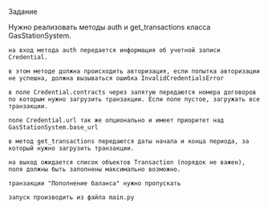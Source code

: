 Задание
 
Нужно реализовать методы auth и get_transactions класса GasStationSystem.

    на вход метода auth передается информация об учетной записи Credential.

    в этом методе должна происходить авторизация, если попытка авторизации не успешна, должна вызываться ошибка InvalidCredentialsError

    в поле Credential.contracts через запятую передаются номера договоров по которым нужно загрузить транзакции. Если поле пустое, загружать все транзакции.

    поле Credential.url так же опционально и имеет приоритет над GasStationSystem.base_url

    в метод get_transactions передаются даты начала и конца периода, за который нужно загрузить транзакции.

    на выход ожидается список объектов Transaction (порядок не важен), поля должны быть заполнены максимально возможно.

    транзакции "Пополнение баланса" нужно пропускать

    запуск производить из файла main.py
